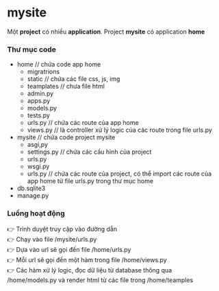 # mysite
Một **project** có nhiều **application**. Project **mysite** có application **home**
### Thư mục code
- home // chứa code app home
  - migratrions
  - static // chứa các file css, js, img
  - teamplates // chưa file html
  - admin.py
  - apps.py
  - models.py
  - tests.py
  - urls.py // chứa các route của app home
  - views.py // là controller xử lý logic của các route trong file urls.py
- mysite // chứa code project mysite
  - asgi,py
  - settings.py // chứa các cấu hình của project
  - urls.py
  - wsgi.py
  - urls.py // chứa các route của project, có thể import các route của app home từ file urls.py trong thư mục home
- db.sqlite3
- manage.py
### Luồng hoạt động
:point_right: Trình duyệt truy cập vào đường dẫn   
:point_right: Chạy vào file /mysite/urls.py   
:point_right: Dựa vào url sẽ gọi đến file /home/urls.py   
:point_right: Mỗi url sẽ gọi đến một hàm trong file /home/views.py   
:point_right: Các hàm xử lý logic, đọc dữ liệu từ database thông qua /home/models.py và render html từ các file trong /home/teamples   
